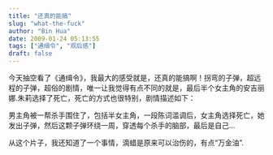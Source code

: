 ```yaml
---
title: "还真的能搞"
slug: "what-the-fuck"
author: "Bin Hua"
date: 2009-01-24 05:13:55
tags: ["通缉令", "观后感"]
draft: false
---
```


今天抽空看了《通缉令》，我最大的感受就是，还真的能搞啊！拐弯的子弹，超远程的子弹，超俗的剧情，唯一让我觉得有点不同的就是，最后半个女主角的安吉丽娜.朱莉选择了死亡，死亡的方式也很特别，剧情描述如下：

男主角被一帮杀手围住了，包括半女主角，一段陈词滥调后，女主角选择死亡，她发出子弹，然后这颗子弹环绕一周，穿透每个杀手的脑部，最后是自己...

从这个片子，我还知道了一个事情，滴蜡是原来可以治伤的，有点“万金油”.